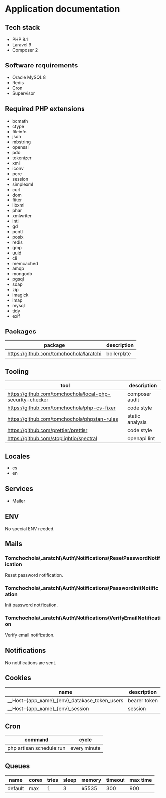# Application documentation

## Tech stack

- PHP 8.1
- Laravel 9
- Composer 2

## Software requirements

- Oracle MySQL 8
- Redis
- Cron
- Supervisor

## Required PHP extensions

- bcmath
- ctype
- fileinfo
- json
- mbstring
- openssl
- pdo
- tokenizer
- xml
- iconv
- pcre
- session
- simplexml
- curl
- dom
- filter
- libxml
- phar
- xmlwriter
- intl
- gd
- pcntl
- posix
- redis
- gmp
- uuid
- cli
- memcached
- amqp
- mongodb
- pgsql
- soap
- zip
- imagick
- imap
- mysql
- tidy
- exif

## Packages

| package                                 | description |
| --------------------------------------- | ----------- |
| https://github.com/tomchochola/laratchi | boilerplate |

## Tooling

| tool                                                      | description     |
| --------------------------------------------------------- | --------------- |
| https://github.com/tomchochola/local-php-security-checker | composer audit  |
| https://github.com/tomchochola/php-cs-fixer               | code style      |
| https://github.com/tomchochola/phpstan-rules              | static analysis |
| https://github.com/prettier/prettier                      | code style      |
| https://github.com/stoplightio/spectral                   | openapi lint    |

## Locales

- cs
- en

## Services

- Mailer

## ENV

No special ENV needed.

## Mails

### Tomchochola\Laratchi\Auth\Notifications\ResetPasswordNotification

Reset password notification.

### Tomchochola\Laratchi\Auth\Notifications\PasswordInitNotification

Init password notification.

### Tomchochola\Laratchi\Auth\Notifications\VerifyEmailNotification

Verify email notification.

## Notifications

No notifications are sent.

## Cookies

| name                                             | description  |
| ------------------------------------------------ | ------------ |
| \_\_Host-{app_name}\_{env}\_database_token_users | bearer token |
| \_\_Host-{app_name}\_{env}\_session              | session      |

## Cron

| command                  | cycle        |
| ------------------------ | ------------ |
| php artisan schedule:run | every minute |

## Queues

| name    | cores | tries | sleep | memory | timeout | max time |
| ------- | ----- | ----- | ----- | ------ | ------- | -------- |
| default | max   | 1     | 3     | 65535  | 300     | 900      |
